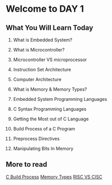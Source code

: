 
# Welcome to DAY 1

## What You Will Learn Today

1. What is Embedded System?

2. What is Microcontroller?

3. Microcontroller VS microprocessor

4. Instruction Set Architecture

5. Computer Architecture

6. What is Memory & Memory Types?

7. Embedded System Programming Languages

8. C Syntax Programming Languages

9. Getting the Most out of C Language

1. Build Process of a C Program

2. Preprocess Directives

3. Manipulating Bits In Memory

## More to read

 [C Build Process](https://www.linkedin.com/pulse/c-build-process-details-abdelaziz-moustafa/)
[Memory Types](https://www.linkedin.com/pulse/embedded-systems-memory-types-flash-vs-sram-eeprom/)
[RISC VS CISC](https://www.linkedin.com/pulse/cisc-vs-risc-whats-difference-jefferson-georgewill/)
